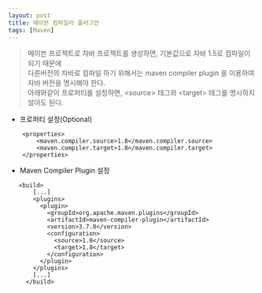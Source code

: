 ```yaml
---
layout: post
title: 메이븐 컴파일러 플러그인
tags: [Maven]
---
```


>메이븐 프로젝트로 자바 프로젝트를 생성하면, 기본값으로 자바 1.5로 컴파일이 되기 때문에   
다른버전의 자바로 컴파일 하기 위해서는 maven compiler plugin 을 이용하여
자바 버전을 명시해야 한다.   
아래와같이 프로퍼티를 설정하면, \<source\> 태그와 \<target\> 태그를 명시하지 않아도 된다.

- 프로퍼티 설정(Optional)  
```
    <properties>
        <maven.compiler.source>1.8</maven.compiler.source>
        <maven.compiler.target>1.8</maven.compiler.target>
    </properties>
```

- Maven Compiler Plugin 설정
      
```      
   <build>
       [...]
       <plugins>
         <plugin>
           <groupId>org.apache.maven.plugins</groupId>
           <artifactId>maven-compiler-plugin</artifactId>
           <version>3.7.0</version>
           <configuration>
             <source>1.8</source>
             <target>1.8</target>
           </configuration>
         </plugin>
       </plugins>
       [...]
     </build>
```